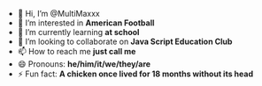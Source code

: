 - 👋 Hi, I’m @MultiMaxxx
- 👀 I’m interested in **American Football**
- 🌱 I’m currently learning **at school**
- 💞️ I’m looking to collaborate on **Java Script Education Club**
- 📫 How to reach me **just call me**
- 😄 Pronouns: **he/him/it/we/they/are**
- ⚡ Fun fact: **A chicken once lived for 18 months without its head**

<!---
MultiMaxxx/MultiMaxxx is a ✨ special ✨ repository because its `README.md` (this file) appears on your GitHub profile.
You can click the Preview link to take a look at your changes.
--->
